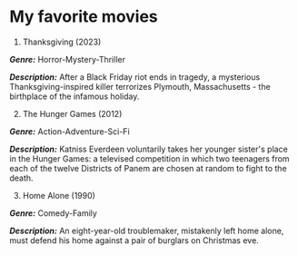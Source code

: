 # My favorite movies 

1. Thanksgiving (2023)


***Genre:*** Horror-Mystery-Thriller


***Description:*** After a Black Friday riot ends in tragedy, a mysterious Thanksgiving-inspired killer terrorizes Plymouth, Massachusetts - the birthplace of the infamous holiday.





2. The Hunger Games (2012)


***Genre:*** Action-Adventure-Sci-Fi


***Description:*** Katniss Everdeen voluntarily takes her younger sister's place in the Hunger Games: a televised competition in which two teenagers from each of the twelve Districts of Panem are chosen at random to fight to the death.




3. Home Alone (1990)


***Genre:*** Comedy-Family


***Description:*** An eight-year-old troublemaker, mistakenly left home alone, must defend his home against a pair of burglars on Christmas eve.

